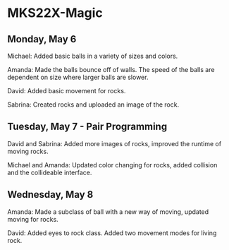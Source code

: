 # MKS22X-Magic

## Monday, May 6 

Michael: Added basic balls in a variety of sizes and colors.

Amanda: Made the balls bounce off of walls. The speed of the balls are dependent on size where larger balls are slower.

David: Added basic movement for rocks.

Sabrina: Created rocks and uploaded an image of the rock.

## Tuesday, May 7 - Pair Programming

David and Sabrina: Added more images of rocks, improved the runtime of moving rocks.

Michael and Amanda: Updated color changing for rocks, added collision and the collideable interface.

## Wednesday, May 8

Amanda: Made a subclass of ball with a new way of moving, updated moving for rocks.

David: Added eyes to rock class. Added two movement modes for living rock.

